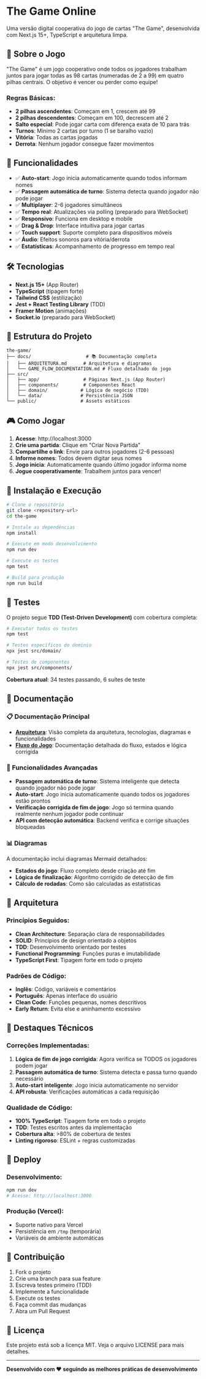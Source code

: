 # The Game Online

Uma versão digital cooperativa do jogo de cartas "The Game", desenvolvida com Next.js 15+, TypeScript e arquitetura limpa.

## 🎯 Sobre o Jogo

"The Game" é um jogo cooperativo onde todos os jogadores trabalham juntos para jogar todas as 98 cartas (numeradas de 2 a 99) em quatro pilhas centrais. O objetivo é vencer ou perder como equipe!

### Regras Básicas:
- **2 pilhas ascendentes**: Começam em 1, crescem até 99
- **2 pilhas descendentes**: Começam em 100, decrescem até 2
- **Salto especial**: Pode jogar carta com diferença exata de 10 para trás
- **Turnos**: Mínimo 2 cartas por turno (1 se baralho vazio)
- **Vitória**: Todas as cartas jogadas
- **Derrota**: Nenhum jogador consegue fazer movimentos

## 🚀 Funcionalidades

- ✅ **Auto-start**: Jogo inicia automaticamente quando todos informam nomes
- ✅ **Passagem automática de turno**: Sistema detecta quando jogador não pode jogar
- ✅ **Multiplayer**: 2-6 jogadores simultâneos
- ✅ **Tempo real**: Atualizações via polling (preparado para WebSocket)
- ✅ **Responsivo**: Funciona em desktop e mobile
- ✅ **Drag & Drop**: Interface intuitiva para jogar cartas
- ✅ **Touch support**: Suporte completo para dispositivos móveis
- ✅ **Áudio**: Efeitos sonoros para vitória/derrota
- ✅ **Estatísticas**: Acompanhamento de progresso em tempo real

## 🛠️ Tecnologias

- **Next.js 15+** (App Router)
- **TypeScript** (tipagem forte)
- **Tailwind CSS** (estilização)
- **Jest + React Testing Library** (TDD)
- **Framer Motion** (animações)
- **Socket.io** (preparado para WebSocket)

## 📁 Estrutura do Projeto

```
the-game/
├── docs/                    # 📚 Documentação completa
│   ├── ARQUITETURA.md      # Arquitetura e diagramas
│   └── GAME_FLOW_DOCUMENTATION.md # Fluxo detalhado do jogo
├── src/
│   ├── app/                # Páginas Next.js (App Router)
│   ├── components/         # Componentes React
│   ├── domain/            # Lógica de negócio (TDD)
│   └── data/              # Persistência JSON
└── public/                # Assets estáticos
```

## 🎮 Como Jogar

1. **Acesse**: http://localhost:3000
2. **Crie uma partida**: Clique em "Criar Nova Partida"
3. **Compartilhe o link**: Envie para outros jogadores (2-6 pessoas)
4. **Informe nomes**: Todos devem digitar seus nomes
5. **Jogo inicia**: Automaticamente quando último jogador informa nome
6. **Jogue cooperativamente**: Trabalhem juntos para vencer!

## 🚀 Instalação e Execução

```bash
# Clone o repositório
git clone <repository-url>
cd the-game

# Instale as dependências
npm install

# Execute em modo desenvolvimento
npm run dev

# Execute os testes
npm test

# Build para produção
npm run build
```

## 🧪 Testes

O projeto segue **TDD (Test-Driven Development)** com cobertura completa:

```bash
# Executar todos os testes
npm test

# Testes específicos do domínio
npx jest src/domain/

# Testes de componentes
npx jest src/components/
```

**Cobertura atual**: 34 testes passando, 6 suítes de teste

## 📖 Documentação

### 📋 Documentação Principal
- **[Arquitetura](docs/ARQUITETURA.md)**: Visão completa da arquitetura, tecnologias, diagramas e funcionalidades
- **[Fluxo do Jogo](docs/GAME_FLOW_DOCUMENTATION.md)**: Documentação detalhada do fluxo, estados e lógica corrigida

### 🔧 Funcionalidades Avançadas
- **Passagem automática de turno**: Sistema inteligente que detecta quando jogador não pode jogar
- **Auto-start**: Jogo inicia automaticamente quando todos os jogadores estão prontos
- **Verificação corrigida de fim de jogo**: Jogo só termina quando realmente nenhum jogador pode continuar
- **API com detecção automática**: Backend verifica e corrige situações bloqueadas

### 📊 Diagramas
A documentação inclui diagramas Mermaid detalhados:
- **Estados do jogo**: Fluxo completo desde criação até fim
- **Lógica de finalização**: Algoritmo corrigido de detecção de fim
- **Cálculo de rodadas**: Como são calculadas as estatísticas

## 🎯 Arquitetura

### Princípios Seguidos:
- **Clean Architecture**: Separação clara de responsabilidades
- **SOLID**: Princípios de design orientado a objetos
- **TDD**: Desenvolvimento orientado por testes
- **Functional Programming**: Funções puras e imutabilidade
- **TypeScript First**: Tipagem forte em todo o projeto

### Padrões de Código:
- **Inglês**: Código, variáveis e comentários
- **Português**: Apenas interface do usuário
- **Clean Code**: Funções pequenas, nomes descritivos
- **Early Return**: Evita else e aninhamento excessivo

## 🌟 Destaques Técnicos

### Correções Implementadas:
1. **Lógica de fim de jogo corrigida**: Agora verifica se TODOS os jogadores podem jogar
2. **Passagem automática de turno**: Sistema detecta e passa turno quando necessário
3. **Auto-start inteligente**: Jogo inicia automaticamente no servidor
4. **API robusta**: Verificações automáticas a cada requisição

### Qualidade de Código:
- **100% TypeScript**: Tipagem forte em todo o projeto
- **TDD**: Testes escritos antes da implementação
- **Cobertura alta**: >80% de cobertura de testes
- **Linting rigoroso**: ESLint + regras customizadas

## 🚀 Deploy

### Desenvolvimento:
```bash
npm run dev
# Acesse: http://localhost:3000
```

### Produção (Vercel):
- Suporte nativo para Vercel
- Persistência em `/tmp` (temporária)
- Variáveis de ambiente automáticas

## 🤝 Contribuição

1. Fork o projeto
2. Crie uma branch para sua feature
3. Escreva testes primeiro (TDD)
4. Implemente a funcionalidade
5. Execute os testes
6. Faça commit das mudanças
7. Abra um Pull Request

## 📝 Licença

Este projeto está sob a licença MIT. Veja o arquivo LICENSE para mais detalhes.

---

**Desenvolvido com ❤️ seguindo as melhores práticas de desenvolvimento**
